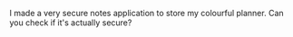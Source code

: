 I made a very secure notes application to store my colourful planner. Can you check if it's actually secure?
